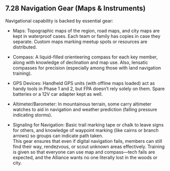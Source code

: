 ## 7.28 Navigation Gear (Maps & Instruments)

Navigational capability is backed by essential gear:

- Maps: Topographic maps of the region, road maps, and city maps are kept in waterproof cases. Each team or family has copies in case they separate. Custom maps marking meetup spots or resources are distributed.  
      
    
- Compass: A liquid-filled orienteering compass for each key member, along with knowledge of declination and map use. Also, lensatic compasses for precision (especially among those with land navigation training).  
      
    
- GPS Devices: Handheld GPS units (with offline maps loaded) act as handy tools in Phase 1 and 2, but FPA doesn’t rely solely on them. Spare batteries or a 12V car adapter kept as well.  
      
    
- Altimeter/Barometer: In mountainous terrain, some carry altimeter watches to aid in navigation and weather prediction (falling pressure indicating storms).  
      
    
- Signaling for Navigation: Basic trail marking tape or chalk to leave signs for others, and knowledge of waypoint marking (like cairns or branch arrows) so groups can indicate path taken.  
    This gear ensures that even if digital navigation fails, members can still find their way, rendezvous, or scout unknown areas effectively. Training is given so that everyone can use map and compass—tech fails are expected, and the Alliance wants no one literally lost in the woods or city.